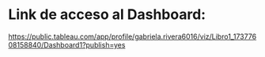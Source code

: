 # Link de acceso al Dashboard: 

https://public.tableau.com/app/profile/gabriela.rivera6016/viz/Libro1_17377608158840/Dashboard1?publish=yes

